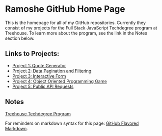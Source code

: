 # Ramoshe GitHub Home Page

This is the homepage for all of my GitHub repositories. Currently they consist of my projects for the Full Stack JavaScript Techdegree program at Treehouse. To learn more about the program, see the link in the Notes section below.


## Links to Projects:
 - [Project 1: Quote Generator](http://g.ramoshe.com/proj1-quoteGenerator/)
 - [Project 2: Data Pagination and Filtering](http://g.ramoshe.com/proj2-dataPagAndFilter)
 - [Project 3: Interactive Form](http://g.ramoshe.com/proj3-interactiveForm)
 - [Project 4: Object Oriented Programming Game](http://g.ramoshe.com/proj4-OOPGame)
 - [Project 5: Public API Requests](http://g.ramoshe.com/proj5-publicAPIRequests)


## Notes
[Treehouse Techdegree Program](https://teamtreehouse.com/techdegree)

For reminders on markdown syntax for this page:
[GitHub Flavored Markdown](https://guides.github.com/features/mastering-markdown/).
